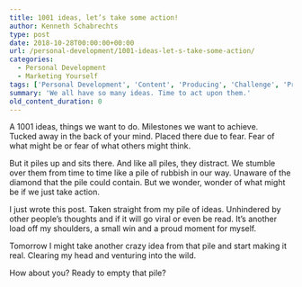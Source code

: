 ```yaml
---
title: 1001 ideas, let’s take some action!
author: Kenneth Schabrechts
type: post
date: 2018-10-28T00:00:00+00:00
url: /personal-development/1001-ideas-let-s-take-some-action/
categories:
  - Personal Development
  - Marketing Yourself
tags: ['Personal Development', 'Content', 'Producing', 'Challenge', 'Productivity']
summary: 'We all have so many ideas. Time to act upon them.'
old_content_duration: 0
---
```

A 1001 ideas, things we want to do. Milestones we want to achieve.  
Tucked away in the back of your mind. Placed there due to fear. Fear of what might be or fear of what others might think.

But it piles up and sits there. And like all piles, they distract. We stumble over them from time to time like a pile of rubbish in our way. Unaware of the diamond that the pile could contain. But we wonder, wonder of what might be if we just take action.

I just wrote this post. Taken straight from my pile of ideas. Unhindered by other people’s thoughts and if it will go viral or even be read. It’s another load off my shoulders, a small win and a proud moment for myself.

Tomorrow I might take another crazy idea from that pile and start making it real. Clearing my head and venturing into the wild.

How about you? Ready to empty that pile?